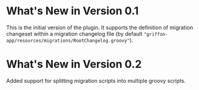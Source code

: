 What's New in Version 0.1
=========================
This is the initial version of the plugin. It supports the definition of migration changeset within a migration changelog file (by default `"griffon-app/resources/migrations/RootChangelog.groovy"`).

What's New in Version 0.2
=========================
Added support for splitting migration scripts into multiple groovy scripts.
